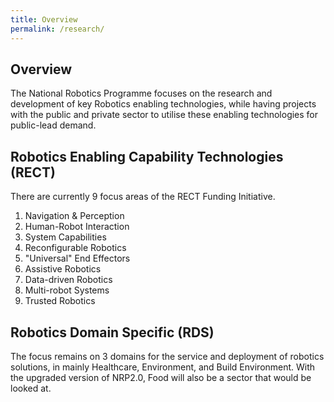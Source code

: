 ```yaml
---
title: Overview
permalink: /research/
---
```

## Overview  
The National Robotics Programme focuses on the research and development of key Robotics enabling technologies, while having projects with the public and private sector to utilise these enabling technologies for public-lead demand.
  
## Robotics Enabling Capability Technologies (RECT)  
There are currently 9 focus areas of the RECT Funding Initiative.

1. Navigation & Perception  
2. Human-Robot Interaction
3. System Capabilities
4. Reconfigurable Robotics
5. "Universal" End Effectors
6. Assistive Robotics
7. Data-driven Robotics
8. Multi-robot Systems
9. Trusted Robotics

## Robotics Domain Specific (RDS)
The focus remains on 3 domains for the service and deployment of robotics solutions, in mainly Healthcare, Environment, and Build Environment. With the upgraded version of NRP2.0, Food will also be a sector that would be looked at.